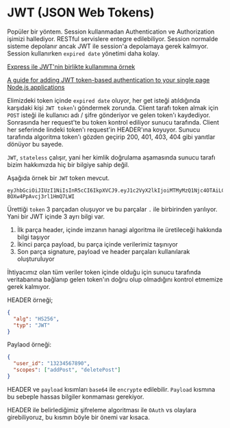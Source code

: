 # JWT (JSON Web Tokens)

Popüler bir yöntem. Session kullanmadan Authentication ve Authorization işimizi hallediyor. RESTful servislere entegre edilebiliyor. Session normalde sisteme depolanır ancak JWT ile session'a depolamaya gerek kalmıyor. Session kullanırken `expired date` yönetimi daha kolay.

[Express ile JWT'nin birlikte kullanımına örnek](https://juffalow.com/javascript/express-server-with-jwt-authentication)

[A guide for adding JWT token-based authentication to your single page Node.js applications](https://medium.com/dev-bits/a-guide-for-adding-jwt-token-based-authentication-to-your-single-page-nodejs-applications-c403f7cf04f4)

Elimizdeki token içinde `expired date` oluyor, her get isteği atıldığında karşıdaki kişi `JWT token`'ı göndermek zorunda. Client tarafı token almak için `POST` isteği ile kullanıcı adı / şifre gönderiyor ve gelen token'ı kaydediyor. Sonrasında her request'te bu token kontrol ediliyor sunucu tarafında. Client her seferinde lindeki token'ı request'in HEADER'ına koyuyor. Sunucu tarafında algoritma token'ı gözden geçirip 200, 401, 403, 404 gibi yanıtlar dönüyor bu sayede.

`JWT`, `stateless` çalışır, yani her kimlik doğrulama aşamasında sunucu tarafı bizim hakkımızda hiç bir bilgiye sahip değil.

Aşağıda örnek bir `JWT` token mevcut.

```
eyJhbGciOiJIUzI1NiIsInR5cCI6IkpXVCJ9.eyJ1c2VyX2lkIjoiMTMyMzQ1Njc4OTAiLCJzY29wZXMiOlsiYWRkUG9zdCIsImRlbGV0ZVBvc3QiXX0.1uoEIlEU7v3VQdXUjCrJ-BOXw4PpAvcj3rl1HmQ7LWI
```

Ürettiği `token` 3 parçadan oluşuyor ve bu parçalar `.` ile birbirinden yarılıyor. Yani bir JWT içinde 3 ayrı bilgi var.

1. İlk parça header, içinde imzanın hanagi algoritma ile üretileceği hakkında bilgi taşıyor
2. İkinci parça payload, bu parça içinde verilerimiz taşınıyor
3. Son parça signature, payload ve header parçaları kullanılarak oluşturuluyor

İhtiyacımız olan tüm veriler token içinde olduğu için sunucu tarafında veritabanına bağlanıp gelen token'ın doğru olup olmadığını kontrol etmemize gerek kalmıyor.

HEADER örneği;

```JSON
{
  "alg": "HS256",
  "typ": "JWT"
}
```

Paylaod örneği:

```JSON
{
  "user_id": "13234567890",
  "scopes": ["addPost", "deletePost"]
}
```

HEADER ve `payload` kısımları `base64` ile `encrypte` edilebilir. `Payload` kısmına bu sebeple hassas bilgiler konmaması gerekiyor.

HEADER ile belirlediğimiz şifreleme algoritması ile `OAuth` vs olaylara girebiliyoruz, bu kısmın böyle bir önemi var kısaca.